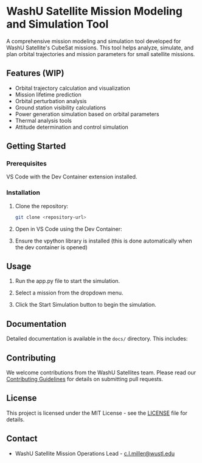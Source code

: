 # WashU Satellite Mission Modeling and Simulation Tool

A comprehensive mission modeling and simulation tool developed for WashU Satellite's CubeSat missions. This tool helps analyze, simulate, and plan orbital trajectories and mission parameters for small satellite missions.

## Features (WIP)

- Orbital trajectory calculation and visualization
- Mission lifetime prediction
- Orbital perturbation analysis
- Ground station visibility calculations
- Power generation simulation based on orbital parameters
- Thermal analysis tools
- Attitude determination and control simulation

## Getting Started

### Prerequisites

VS Code with the Dev Container extension installed.

### Installation

1. Clone the repository:
   ```bash
   git clone <repository-url>
   ```

2. Open in VS Code using the Dev Container:

3. Ensure the vpython library is installed (this is done automatically when the dev container is opened)

## Usage

1. Run the app.py file to start the simulation.

2. Select a mission from the dropdown menu.

3. Click the Start Simulation button to begin the simulation.

## Documentation

Detailed documentation is available in the `docs/` directory. This includes:

## Contributing

We welcome contributions from the WashU Satellites team. Please read our [Contributing Guidelines](CONTRIBUTING.md) for details on submitting pull requests.

## License

This project is licensed under the MIT License - see the [LICENSE](LICENSE) file for details.

## Contact

- WashU Satellite Mission Operations Lead - [c.l.miller@wustl.edu](mailto:c.l.miller@wustl.edu)